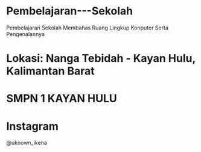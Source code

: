 # Pembelajaran---Sekolah
Pembelajaran Sekolah Membahas Ruang Lingkup Konputer Serta Pengenalannya


# Lokasi: Nanga Tebidah - Kayan Hulu, Kalimantan Barat
# SMPN 1 KAYAN HULU

# Instagram 
  @uknown_ikena
